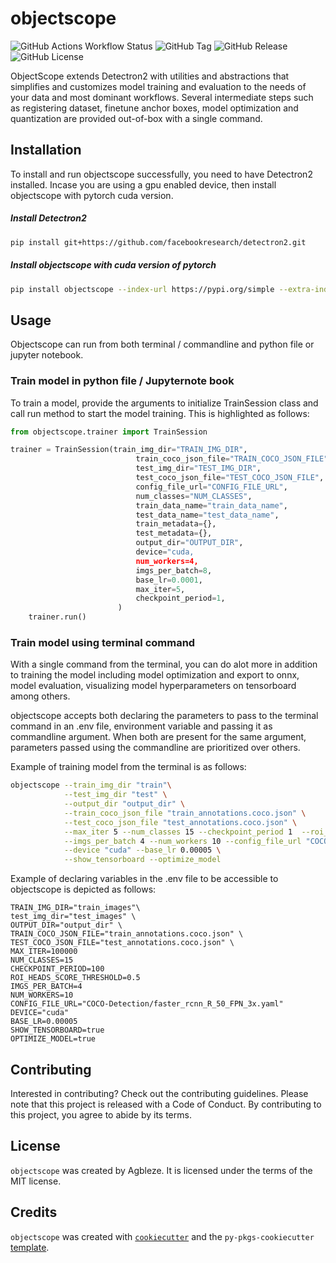 # objectscope
![GitHub Actions Workflow Status](https://img.shields.io/github/actions/workflow/status/agbleze/objectscope/.github%2Fworkflows%2Fci-cd.yml)
![GitHub Tag](https://img.shields.io/github/v/tag/agbleze/objectscope)
![GitHub Release](https://img.shields.io/github/v/release/agbleze/objectscope)
![GitHub License](https://img.shields.io/github/license/agbleze/objectscope)

ObjectScope extends Detectron2 with utilities and abstractions that simplifies and customizes model training and evaluation to the needs of your data and most dominant workflows. Several intermediate steps such as registering dataset, finetune anchor boxes, model optimization and quantization are provided out-of-box with a single command.


## Installation

To install and run objectscope successfully, you need to have Detectron2 installed. Incase you are using a gpu enabled device, then install objectscope with pytorch cuda version.

##### Install Detectron2 

```bash
pip install git+https://github.com/facebookresearch/detectron2.git
```

##### Install objectscope with cuda version of pytorch

```bash
pip install objectscope --index-url https://pypi.org/simple --extra-index-url https://download.pytorch.org/whl/cu118

```

## Usage

Objectscope can run from both terminal / commandline and python file or jupyter notebook.

### Train model in python file / Jupyternote book

To train a model, provide the arguments to initialize TrainSession class and call run method to start the model training. This is highlighted as follows:

```python
from objectscope.trainer import TrainSession

trainer = TrainSession(train_img_dir="TRAIN_IMG_DIR",
                            train_coco_json_file="TRAIN_COCO_JSON_FILE",
                            test_img_dir="TEST_IMG_DIR",
                            test_coco_json_file="TEST_COCO_JSON_FILE",
                            config_file_url="CONFIG_FILE_URL",
                            num_classes="NUM_CLASSES",
                            train_data_name="train_data_name",
                            test_data_name="test_data_name",
                            train_metadata={},
                            test_metadata={},
                            output_dir="OUTPUT_DIR",
                            device="cuda,
                            num_workers=4,
                            imgs_per_batch=8,
                            base_lr=0.0001,
                            max_iter=5,
                            checkpoint_period=1,
                        )
    trainer.run()
```

### Train model using terminal command

With a single command from the terminal, you can do alot more in addition to training the model including model optimization and export to onnx, model evaluation, visualizing model hyperparameters on tensorboard among others.

objectscope accepts both declaring the parameters to pass to the terminal command in an .env file, environment variable and passing it as commandline argument. When both are present for the same argument, parameters passed using the commandline are prioritized over others.

Example of training model from the terminal is as follows:

```bash
objectscope --train_img_dir "train"\
            --test_img_dir "test" \
            --output_dir "output_dir" \
            --train_coco_json_file "train_annotations.coco.json" \
            --test_coco_json_file "test_annotations.coco.json" \
            --max_iter 5 --num_classes 15 --checkpoint_period 1  --roi_heads_score_threshold 0.5 \
            --imgs_per_batch 4 --num_workers 10 --config_file_url "COCO-Detection/faster_rcnn_R_50_FPN_3x.yaml" \
            --device "cuda" --base_lr 0.00005 \
            --show_tensorboard --optimize_model
```

Example of declaring variables in the .env file to be accessible to objectscope is depicted as follows:

```.env
TRAIN_IMG_DIR="train_images"\
test_img_dir="test_images" \
OUTPUT_DIR="output_dir" \
TRAIN_COCO_JSON_FILE="train_annotations.coco.json" \
TEST_COCO_JSON_FILE="test_annotations.coco.json" \
MAX_ITER=100000 
NUM_CLASSES=15 
CHECKPOINT_PERIOD=100  
ROI_HEADS_SCORE_THRESHOLD=0.5
IMGS_PER_BATCH=4 
NUM_WORKERS=10 
CONFIG_FILE_URL="COCO-Detection/faster_rcnn_R_50_FPN_3x.yaml"
DEVICE="cuda" 
BASE_LR=0.00005
SHOW_TENSORBOARD=true
OPTIMIZE_MODEL=true
```


## Contributing

Interested in contributing? Check out the contributing guidelines. Please note that this project is released with a Code of Conduct. By contributing to this project, you agree to abide by its terms.

## License

`objectscope` was created by Agbleze. It is licensed under the terms of the MIT license.

## Credits

`objectscope` was created with [`cookiecutter`](https://cookiecutter.readthedocs.io/en/latest/) and the `py-pkgs-cookiecutter` [template](https://github.com/py-pkgs/py-pkgs-cookiecutter).
